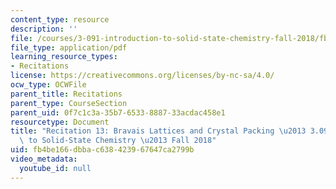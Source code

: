 ```yaml
---
content_type: resource
description: ''
file: /courses/3-091-introduction-to-solid-state-chemistry-fall-2018/fb4be166dbbac638423967647ca2799b_MIT3_091F18_REC13.pdf
file_type: application/pdf
learning_resource_types:
- Recitations
license: https://creativecommons.org/licenses/by-nc-sa/4.0/
ocw_type: OCWFile
parent_title: Recitations
parent_type: CourseSection
parent_uid: 0f7c1c3a-35b7-6533-8887-33acdac458e1
resourcetype: Document
title: "Recitation 13: Bravais Lattices and Crystal Packing \u2013 3.091 Introduction\
  \ to Solid-State Chemistry \u2013 Fall 2018"
uid: fb4be166-dbba-c638-4239-67647ca2799b
video_metadata:
  youtube_id: null
---
```

